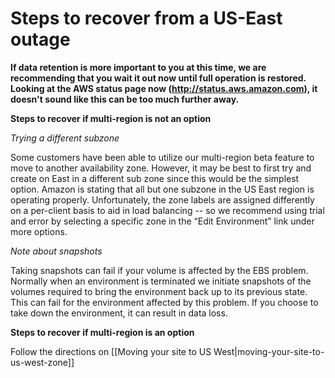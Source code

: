 # Steps to recover from a US-East outage

**If data retention is more important to you at this time, we are recommending that you wait it out now until full operation is restored. Looking at the AWS status page now (http://status.aws.amazon.com), it doesn't sound like this can be too much further away.**

**Steps to recover if multi-region is not an option**

*Trying a different subzone*

Some customers have been able to utilize our multi-region beta feature to move to another availability zone. However, it may be best to first try and create on East in a different sub zone since this would be the simplest option. Amazon is stating that all but one subzone in the US East region is operating properly. Unfortunately, the zone labels are assigned differently on a per-client basis to aid in load balancing -- so we recommend using trial and error by selecting a specific zone in the “Edit Environment” link under more options.

*Note about snapshots*

Taking snapshots can fail if your volume is affected by the EBS problem. Normally when an environment is terminated we initiate snapshots of the volumes required to bring the environment back up to its previous state. This can fail for the environment affected by this problem. If you choose to take down the environment, it can result in data loss.

**Steps to recover if multi-region is an option**

Follow the directions on [[Moving your site to US West|moving-your-site-to-us-west-zone]]